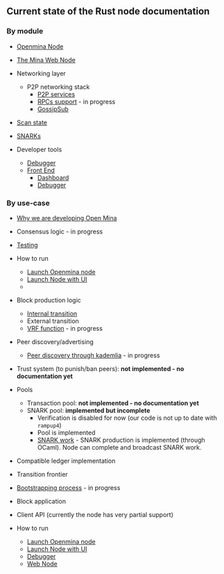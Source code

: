 ## Current state of the Rust node documentation

### By module

  - [Openmina Node](#the-open-mina-node)
  - [The Mina Web Node](https://github.com/openmina/webnode/blob/main/README.md)
- Networking layer
    - P2P networking stack
      - [P2P services](https://github.com/openmina/openmina/blob/documentation/docs/p2p_service.md)
      - [RPCs support](https://github.com/JanSlobodnik/pre-publishing/blob/main/RPCs.md) - in progress
      -	[GossipSub](https://github.com/openmina/mina-wiki/blob/3ea9041e52fb2e606918f6c60bd3a32b8652f016/p2p/mina-gossip.md)

 - [Scan state](docs/scan-state.md)
  - [SNARKs](docs/snark-work.md)
- Developer tools
  - [Debugger](https://github.com/openmina/mina-network-debugger/blob/main/README.md)
  - [Front End](https://github.com/openmina/mina-frontend/blob/main/README.md)
    - [Dashboard](https://github.com/openmina/mina-frontend/blob/main/docs/MetricsTracing.md#Dashboard)
    - [Debugger](https://github.com/openmina/mina-network-debugger?tab=readme-ov-file#Preparing-for-build)



### By use-case

- [Why we are developing Open Mina](docs/why-openmina.md)
- Consensus logic - in progress
- [Testing](docs/testing/testing.md)
- How to run
  - [Launch Openmina node](#how-to-launch-without-docker-compose)
  - [Launch Node with UI](#how-to-launch-with-docker-compose)
  - 




- Block production logic 
  - [Internal transition](https://github.com/JanSlobodnik/pre-publishing/blob/main/block-production.md)
  - External transition
  - [VRF function](https://github.com/openmina/openmina/blob/feat/block_producer/vrf_evaluator/vrf/README.md) - in progress

- Peer discovery/advertising
  - [Peer discovery through kademlia]() - in progress
- Trust system (to punish/ban peers): **not implemented - no documentation yet**
- Pools
    - Transaction pool: **not implemented - no documentation yet**
    - SNARK pool: **implemented but incomplete**
        - Verification is disabled for now (our code is not up to date  with `rampup4`)
        - Pool is implemented
        - [SNARK work](https://github.com/openmina/openmina/blob/main/docs/snark-work.md) - SNARK production is implemented (through OCaml). Node can complete and broadcast SNARK work.
- Compatible ledger implementation
- Transition frontier
- [Bootstrapping process](https://github.com/JanSlobodnik/pre-publishing/blob/main/bootstrap-catchup.md) - in progress
- Block application
- Client API (currently the node has very partial support)
- How to run
  - [Launch Openmina node](#how-to-launch-without-docker-compose)
  - [Launch Node with UI](#how-to-launch-with-docker-compose)
  - [Debugger](https://github.com/openmina/mina-network-debugger?tab=readme-ov-file#Preparing-for-build)
  - [Web Node](https://github.com/openmina/webnode/blob/main/README.md#try-out-the-mina-web-node)

